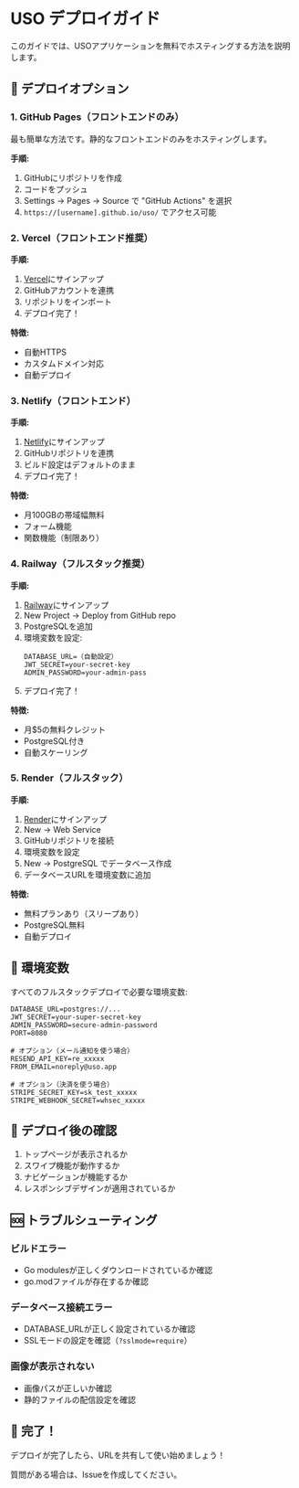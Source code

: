 # USO デプロイガイド

このガイドでは、USOアプリケーションを無料でホスティングする方法を説明します。

## 🚀 デプロイオプション

### 1. GitHub Pages（フロントエンドのみ）

最も簡単な方法です。静的なフロントエンドのみをホスティングします。

**手順:**
1. GitHubにリポジトリを作成
2. コードをプッシュ
3. Settings → Pages → Source で "GitHub Actions" を選択
4. `https://[username].github.io/uso/` でアクセス可能

### 2. Vercel（フロントエンド推奨）

**手順:**
1. [Vercel](https://vercel.com)にサインアップ
2. GitHubアカウントを連携
3. リポジトリをインポート
4. デプロイ完了！

**特徴:**
- 自動HTTPS
- カスタムドメイン対応
- 自動デプロイ

### 3. Netlify（フロントエンド）

**手順:**
1. [Netlify](https://netlify.com)にサインアップ
2. GitHubリポジトリを連携
3. ビルド設定はデフォルトのまま
4. デプロイ完了！

**特徴:**
- 月100GBの帯域幅無料
- フォーム機能
- 関数機能（制限あり）

### 4. Railway（フルスタック推奨）

**手順:**
1. [Railway](https://railway.app)にサインアップ
2. New Project → Deploy from GitHub repo
3. PostgreSQLを追加
4. 環境変数を設定:
   ```
   DATABASE_URL=（自動設定）
   JWT_SECRET=your-secret-key
   ADMIN_PASSWORD=your-admin-pass
   ```
5. デプロイ完了！

**特徴:**
- 月$5の無料クレジット
- PostgreSQL付き
- 自動スケーリング

### 5. Render（フルスタック）

**手順:**
1. [Render](https://render.com)にサインアップ
2. New → Web Service
3. GitHubリポジトリを接続
4. 環境変数を設定
5. New → PostgreSQL でデータベース作成
6. データベースURLを環境変数に追加

**特徴:**
- 無料プランあり（スリープあり）
- PostgreSQL無料
- 自動デプロイ

## 🔧 環境変数

すべてのフルスタックデプロイで必要な環境変数:

```env
DATABASE_URL=postgres://...
JWT_SECRET=your-super-secret-key
ADMIN_PASSWORD=secure-admin-password
PORT=8080

# オプション（メール通知を使う場合）
RESEND_API_KEY=re_xxxxx
FROM_EMAIL=noreply@uso.app

# オプション（決済を使う場合）
STRIPE_SECRET_KEY=sk_test_xxxxx
STRIPE_WEBHOOK_SECRET=whsec_xxxxx
```

## 📱 デプロイ後の確認

1. トップページが表示されるか
2. スワイプ機能が動作するか
3. ナビゲーションが機能するか
4. レスポンシブデザインが適用されているか

## 🆘 トラブルシューティング

### ビルドエラー
- Go modulesが正しくダウンロードされているか確認
- go.modファイルが存在するか確認

### データベース接続エラー
- DATABASE_URLが正しく設定されているか確認
- SSLモードの設定を確認（`?sslmode=require`）

### 画像が表示されない
- 画像パスが正しいか確認
- 静的ファイルの配信設定を確認

## 🎉 完了！

デプロイが完了したら、URLを共有して使い始めましょう！

質問がある場合は、Issueを作成してください。